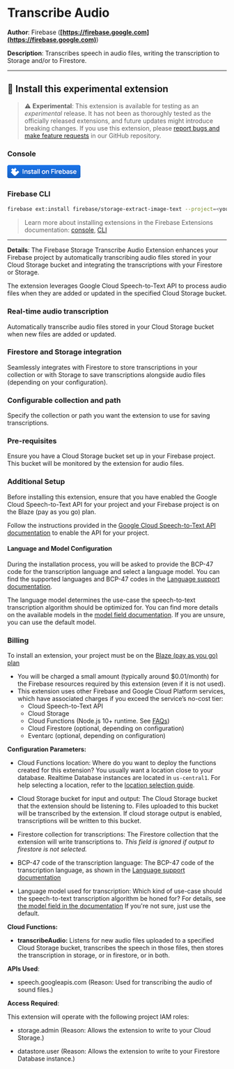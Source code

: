 # Transcribe Audio

**Author**: Firebase (**[https://firebase.google.com](https://firebase.google.com)**)

**Description**: Transcribes speech in audio files, writing the transcription to Storage and/or to Firestore.

---

## 🧩 Install this experimental extension

> ⚠️ **Experimental**: This extension is available for testing as an _experimental_ release. It has not been as thoroughly tested as the officially released extensions, and future updates might introduce breaking changes. If you use this extension, please [report bugs and make feature requests](https://github.com/firebase/experimental-extensions/issues/new/choose) in our GitHub repository.

### Console

[![Install this extension in your Firebase project](../install-extension.png?raw=true "Install this extension in your Firebase project")](https://console.firebase.google.com/project/_/extensions/install?ref=firebase/storage-extract-image-text)

### Firebase CLI

```bash
firebase ext:install firebase/storage-extract-image-text --project=<your-project-id>
```

> Learn more about installing extensions in the Firebase Extensions documentation: [console](https://firebase.google.com/docs/extensions/install-extensions?platform=console), [CLI](https://firebase.google.com/docs/extensions/install-extensions?platform=cli)

---

**Details**: The Firebase Storage Transcribe Audio Extension enhances your Firebase project by automatically transcribing audio files stored in your Cloud Storage bucket and integrating the transcriptions with your Firestore or Storage.

The extension leverages Google Cloud Speech-to-Text API to process audio files when they are added or updated in the specified Cloud Storage bucket.

### Real-time audio transcription

Automatically transcribe audio files stored in your Cloud Storage bucket when new files are added or updated.

### Firestore and Storage integration

Seamlessly integrates with Firestore to store transcriptions in your collection or with Storage to save transcriptions alongside audio files (depending on your configuration).

### Configurable collection and path

Specify the collection or path you want the extension to use for saving transcriptions.

### Pre-requisites

Ensure you have a Cloud Storage bucket set up in your Firebase project. This bucket will be monitored by the extension for audio files.

### Additional Setup

Before installing this extension, ensure that you have enabled the Google Cloud Speech-to-Text API for your project and your Firebase project is on the Blaze (pay as you go) plan.

Follow the instructions provided in the [Google Cloud Speech-to-Text API documentation](https://cloud.google.com/speech-to-text/docs) to enable the API for your project.

#### Language and Model Configuration

During the installation process, you will be asked to provide the BCP-47 code for the transcription language and select a language model. You can find the supported languages and BCP-47 codes in the [Language support documentation](https://cloud.google.com/speech-to-text/docs/speech-to-text-supported-languages).

The language model determines the use-case the speech-to-text transcription algorithm should be optimized for. You can find more details on the available models in the [model field documentation](https://cloud.google.com/speech-to-text/docs/reference/rest/v1/RecognitionConfig). If you are unsure, you can use the default model.

### Billing

To install an extension, your project must be on the [Blaze (pay as you go) plan](https://firebase.google.com/pricing)

- You will be charged a small amount (typically around $0.01/month) for the Firebase resources required by this extension (even if it is not used).
- This extension uses other Firebase and Google Cloud Platform services, which have associated charges if you exceed the service’s no-cost tier:
  - Cloud Speech-to-Text API
  - Cloud Storage
  - Cloud Functions (Node.js 10+ runtime. See [FAQs](https://firebase.google.com/support/faq#extensions-pricing))
  - Cloud Firestore (optional, depending on configuration)
  - Eventarc (optional, depending on configuration)

**Configuration Parameters:**

- Cloud Functions location: Where do you want to deploy the functions created for this extension? You usually want a location close to your database. Realtime Database instances are located in `us-central1`. For help selecting a location, refer to the [location selection guide](https://firebase.google.com/docs/functions/locations).

- Cloud Storage bucket for input and output: The Cloud Storage bucket that the extension should be listening to. Files uploaded to this bucket will be transcribed by the extension. If cloud storage output is enabled, transcriptions will be written to this bucket.

- Firestore collection for transcriptions: The Firestore collection that the extension will write transcriptions to. _This field is ignored if output to firestore is not selected._

- BCP-47 code of the transcription language: The BCP-47 code of the transcription language, as shown in the [Language support documentation](https://cloud.google.com/speech-to-text/docs/languages)

- Language model used for transcription: Which kind of use-case should the speech-to-text transcription algorithm be honed for? For details, see [the model field in the documentation](https://cloud.google.com/speech-to-text/docs/reference/rest/v1/RecognitionConfig)
  If you're not sure, just use the default.

**Cloud Functions:**

- **transcribeAudio:** Listens for new audio files uploaded to a specified Cloud Storage bucket, transcribes the speech in those files, then stores the transcription in storage, or in firestore, or in both.

**APIs Used**:

- speech.googleapis.com (Reason: Used for transcribing the audio of sound files.)

**Access Required**:

This extension will operate with the following project IAM roles:

- storage.admin (Reason: Allows the extension to write to your Cloud Storage.)

- datastore.user (Reason: Allows the extension to write to your Firestore Database instance.)

